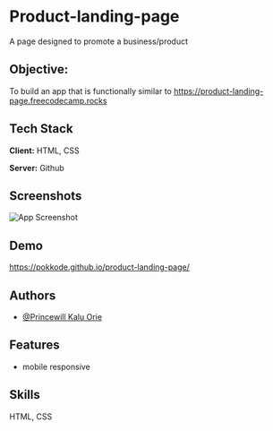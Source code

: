 # Product-landing-page

A page designed to promote a business/product

## Objective:

To build an app that is functionally similar to https://product-landing-page.freecodecamp.rocks

## Tech Stack

**Client:** HTML, CSS

**Server:** Github

## Screenshots

![App Screenshot](https://i.postimg.cc/c4chm15X/IMG-20220809-052851.jpg)

## Demo

https://pokkode.github.io/product-landing-page/

## Authors

- [@Princewill Kalu Orie](https://www.github.com/pokkode)

## Features

- mobile responsive

## Skills

HTML, CSS

